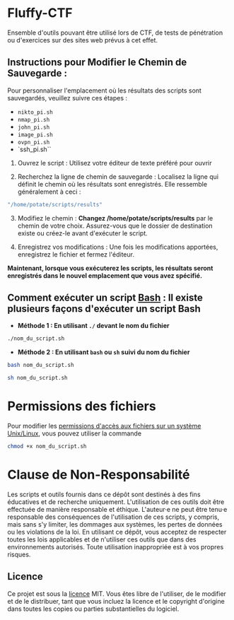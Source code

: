 # Fluffy-CTF
Ensemble d'outils pouvant être utilisé lors de CTF, de tests de pénétration ou d'exercices sur des sites web prévus à cet effet.


## Instructions pour Modifier le Chemin de Sauvegarde :

Pour personnaliser l'emplacement où les résultats des scripts sont sauvegardés, veuillez suivre ces étapes :
- `nikto_pi.sh`
- `nmap_pi.sh`
- `john_pi.sh`
- `image_pi.sh`
- `ovpn_pi.sh`
- `ssh_pi.sh``

1. Ouvrez le script : Utilisez votre éditeur de texte préféré pour ouvrir

2. Recherchez la ligne de chemin de sauvegarde : Localisez la ligne qui définit le chemin où les résultats sont enregistrés. Elle ressemble généralement à ceci :

```js
"/home/potate/scripts/results"
```

3. Modifiez le chemin : **Changez /home/potate/scripts/results** par le chemin de votre choix. Assurez-vous que le dossier de destination existe ou créez-le avant d'exécuter le script.

4. Enregistrez vos modifications : Une fois les modifications apportées, enregistrez le fichier et fermez l'éditeur.

**Maintenant, lorsque vous exécuterez les scripts, les résultats seront enregistrés dans le nouvel emplacement que vous avez spécifié.**

## Comment exécuter un script [Bash](https://www.leshirondellesdunet.com/bash) : Il existe plusieurs façons d'exécuter un script Bash

- **Méthode 1 : En utilisant `./` devant le nom du fichier**
```bash
./nom_du_script.sh
```
- **Méthode 2 : En utilisant `bash` ou `sh` suivi du nom du fichier**
```bash
bash nom_du_script.sh
```
```bash
sh nom_du_script.sh
```

# Permissions des fichiers
Pour modifier les [permissions d'accès aux fichiers sur un système Unix/Linux](https://www.leshirondellesdunet.com/chmod-et-chown), vous pouvez utiliser la commande 
```bash
chmod +x nom_du_script.sh
```
# Clause de Non-Responsabilité

Les scripts et outils fournis dans ce dépôt sont destinés à des fins éducatives et de recherche uniquement. L'utilisation de ces outils doit être effectuée de manière responsable et éthique. L'auteur·e ne peut être tenu·e responsable des conséquences de l'utilisation de ces scripts, y compris, mais sans s'y limiter, les dommages aux systèmes, les pertes de données ou les violations de la loi. En utilisant ce dépôt, vous acceptez de respecter toutes les lois applicables et de n'utiliser ces outils que dans des environnements autorisés. Toute utilisation inappropriée est à vos propres risques.

## Licence
Ce projet est sous la [licence](https://github.com/PotiteBulle/Fluffy-CTF/blob/main/LICENSE) MIT. Vous êtes libre de l'utiliser, de le modifier et de le distribuer, tant que vous incluez la licence et le copyright d'origine dans toutes les copies ou parties substantielles du logiciel.